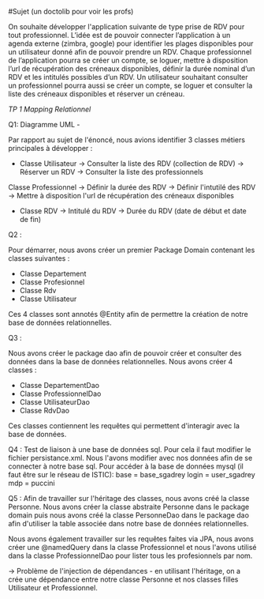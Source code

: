 #Sujet (un doctolib pour voir les profs)

On souhaite développer l'application suivante de type prise de RDV pour tout professionnel. L’idée est de pouvoir connecter l’application à un agenda externe (zimbra, google) pour identifier les plages disponibles pour un utilisateur donné afin de pouvoir prendre un RDV. Chaque professionnel de l’application pourra se créer un compte, se loguer, mettre à disposition l’url de récupération des créneaux disponibles, définir la durée nominal d’un RDV et les intitulés possibles d’un RDV. 
Un utilisateur souhaitant consulter un professionnel pourra aussi se créer un compte, se loguer et consulter la liste des créneaux disponibles et réserver un créneau.


*TP 1 Mapping Relationnel*

Q1:
Diagramme UML - 

Par rapport au sujet de l'énoncé, nous avions identifier 3 classes métiers principales à développer : 

- Classe Utilisateur
-> Consulter la liste des RDV (collection de RDV)
-> Réserver un RDV
-> Consulter la liste des professionnels

Classe Professionnel
-> Définir la durée des RDV
-> Définir l'intutilé des RDV
-> Mettre à disposition l'url de récupération des créneaux disponibles 

- Classe RDV
-> Intitulé du RDV
-> Durée du RDV (date de début et date de fin) 

Q2 : 

Pour démarrer, nous avons créer un premier Package Domain contenant les classes suivantes :
- Classe Departement
- Classe Profesionnel
- Classe Rdv
- Classe Utilisateur

Ces 4 classes sont annotés @Entity afin de permettre la création de notre base de données relationnelles.

Q3 :

Nous avons créer le package dao afin de pouvoir créer et consulter des données dans la base de données relationnelles.
Nous avons créer 4 classes : 
- Classe DepartementDao
- Classe ProfessionnelDao
- Classe UtilisateurDao
- Classe RdvDao

Ces classes contiennent les requêtes qui permettent d'interagir avec la base de données.

Q4 : 
Test de liaison à une base de données sql. Pour cela il faut modifier le fichier persistance.xml.
Nous l'avons modifier avec nos données afin de se connecter à notre base sql.
Pour accéder à la base de données mysql (il faut être sur le réseau de ISTIC):
base = base_sgadrey
login = user_sgadrey
mdp = puccini

Q5 : 
Afin de travailler sur l'héritage des classes, nous avons créé la classe Personne. Nous avons créer la classe abstraite Personne dans le package domain puis nous avons créé la classe PersonneDao dans le package dao afin d'utiliser la table associée dans notre base de données relationnelles.

Nous avons également travailler sur les requêtes faites via JPA, nous avons créer une @namedQuery dans la classe Professionnel et nous l'avons utilisé dans la classe ProfessionnelDao pour lister tous les profesionnels par nom.

-> Problème de l'injection de dépendances - en utilisant l'héritage, on a crée une dépendance entre notre classe Personne et nos classes filles Utilisateur et Professionnel.
